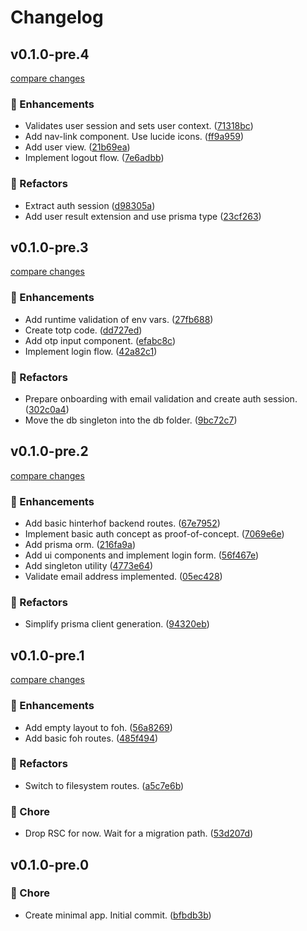 # Changelog


## v0.1.0-pre.4

[compare changes](https://github.com/haus23/tipprunde/compare/v0.1.0-pre.3...v0.1.0-pre.4)

### 🚀 Enhancements

- Validates user session and sets user context. ([71318bc](https://github.com/haus23/tipprunde/commit/71318bc))
- Add nav-link component. Use lucide icons. ([ff9a959](https://github.com/haus23/tipprunde/commit/ff9a959))
- Add user view. ([21b69ea](https://github.com/haus23/tipprunde/commit/21b69ea))
- Implement logout flow. ([7e6adbb](https://github.com/haus23/tipprunde/commit/7e6adbb))

### 💅 Refactors

- Extract auth session ([d98305a](https://github.com/haus23/tipprunde/commit/d98305a))
- Add user result extension and use prisma type ([23cf263](https://github.com/haus23/tipprunde/commit/23cf263))

## v0.1.0-pre.3

[compare changes](https://github.com/haus23/tipprunde/compare/v0.1.0-pre.2...v0.1.0-pre.3)

### 🚀 Enhancements

- Add runtime validation of env vars. ([27fb688](https://github.com/haus23/tipprunde/commit/27fb688))
- Create totp code. ([dd727ed](https://github.com/haus23/tipprunde/commit/dd727ed))
- Add otp input component. ([efabc8c](https://github.com/haus23/tipprunde/commit/efabc8c))
- Implement login flow. ([42a82c1](https://github.com/haus23/tipprunde/commit/42a82c1))

### 💅 Refactors

- Prepare onboarding with email validation and create auth session. ([302c0a4](https://github.com/haus23/tipprunde/commit/302c0a4))
- Move the db singleton into the db folder. ([9bc72c7](https://github.com/haus23/tipprunde/commit/9bc72c7))

## v0.1.0-pre.2

[compare changes](https://github.com/haus23/tipprunde/compare/v0.1.0-pre.1...v0.1.0-pre.2)

### 🚀 Enhancements

- Add basic hinterhof backend routes. ([67e7952](https://github.com/haus23/tipprunde/commit/67e7952))
- Implement basic auth concept as proof-of-concept. ([7069e6e](https://github.com/haus23/tipprunde/commit/7069e6e))
- Add prisma orm. ([216fa9a](https://github.com/haus23/tipprunde/commit/216fa9a))
- Add ui components and implement login form. ([56f467e](https://github.com/haus23/tipprunde/commit/56f467e))
- Add singleton utility ([4773e64](https://github.com/haus23/tipprunde/commit/4773e64))
- Validate email address implemented. ([05ec428](https://github.com/haus23/tipprunde/commit/05ec428))

### 💅 Refactors

- Simplify prisma client generation. ([94320eb](https://github.com/haus23/tipprunde/commit/94320eb))

## v0.1.0-pre.1

[compare changes](https://github.com/haus23/tipprunde/compare/v0.1.0-pre.0...v0.1.0-pre.1)

### 🚀 Enhancements

- Add empty layout to foh. ([56a8269](https://github.com/haus23/tipprunde/commit/56a8269))
- Add basic foh routes. ([485f494](https://github.com/haus23/tipprunde/commit/485f494))

### 💅 Refactors

- Switch to filesystem routes. ([a5c7e6b](https://github.com/haus23/tipprunde/commit/a5c7e6b))

### 🏡 Chore

- Drop RSC for now. Wait for a migration path. ([53d207d](https://github.com/haus23/tipprunde/commit/53d207d))

## v0.1.0-pre.0

### 🏡 Chore

- Create minimal app. Initial commit. ([bfbdb3b](https://github.com/haus23/tipprunde/commit/bfbdb3b))
